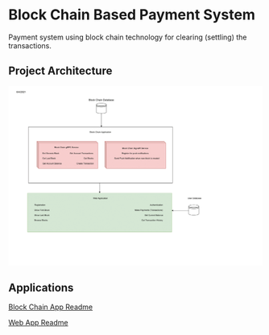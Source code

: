 [Project_Architecture]: ./Project_Architecture.png "Logo Title Text 2"

# Block Chain Based Payment System
Payment system using block chain technology for clearing (settling) the transactions.

## Project Architecture
![Project Architecture][Project_Architecture]

## Applications
[Block Chain App Readme](./Block%20Chain%20App/README.md)

[Web App Readme](./Web%20App/README.md)
